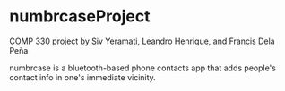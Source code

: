 # numbrcaseProject
COMP 330 project by Siv Yeramati, Leandro Henrique, and Francis Dela Peña

numbrcase is a bluetooth-based phone contacts app that adds people's contact info in one's immediate vicinity.
